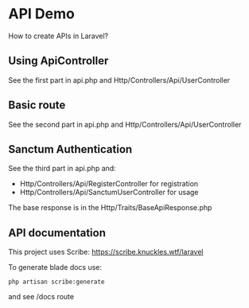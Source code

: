 # API Demo

How to create APIs in Laravel?

## Using ApiController

See the first part in api.php and Http/Controllers/Api/UserController

## Basic route

See the second part in api.php and Http/Controllers/Api/UserController

## Sanctum Authentication

See the third part in api.php and:

- Http/Controllers/Api/RegisterController for registration
- Http/Controllers/Api/SanctumUserController for usage

The base response is in the Http/Traits/BaseApiResponse.php

## API documentation

This project uses Scribe: https://scribe.knuckles.wtf/laravel

To generate blade docs use:

```
php artisan scribe:generate
```

and see /docs route